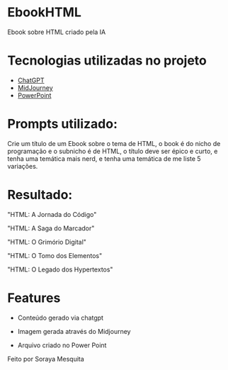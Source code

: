 # EbookHTML
Ebook sobre HTML criado pela IA

# Tecnologias utilizadas no projeto

- [ChatGPT](https://chat.openai.com/) 
- [MidJourney](https://www.midjourney.com/app/)
- [PowerPoint](https://www.microsoft.com/en/microsoft-365/powerpoint)
# Prompts utilizado:

Crie um título de um Ebook sobre o tema de HTML, o book é do nicho de programação e o subnicho é de HTML, o título deve ser épico e curto, e tenha uma temática mais nerd, e tenha uma temática de me liste 5 variações.


# Resultado:

"HTML: A Jornada do Código"

"HTML: A Saga do Marcador"

"HTML: O Grimório Digital"

"HTML: O Tomo dos Elementos"

"HTML: O Legado dos Hypertextos"


# Features

- Conteúdo gerado via chatgpt

- Imagem gerada através do Midjourney

- Arquivo criado no Power Point


Feito por Soraya Mesquita

